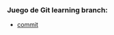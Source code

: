 ### Juego de Git learning branch:

+ [commit](/Comandos%20del%20juego%2C%20uso%20y%20aplicaci%C3%B3n/commit.md)
